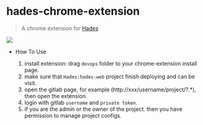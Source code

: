 hades-chrome-extension
=====
> A chrome extension for [Hades](https://github.com/zcfrank1st/hades)

![](http://)

* How To Use

    1. install extension: drag `devops` folder to your chrome-extension install page.
    2. make sure that `Hades:hades-web` project finish deploying and can be visit.
    3. open the gitlab page, for example (http://xxx/username/project/?.*), then open the extension.
    4. login with gitlab `username` and `private token`.
    5. if you are the admin or the owner of the project. then you have permission to manage project configs.